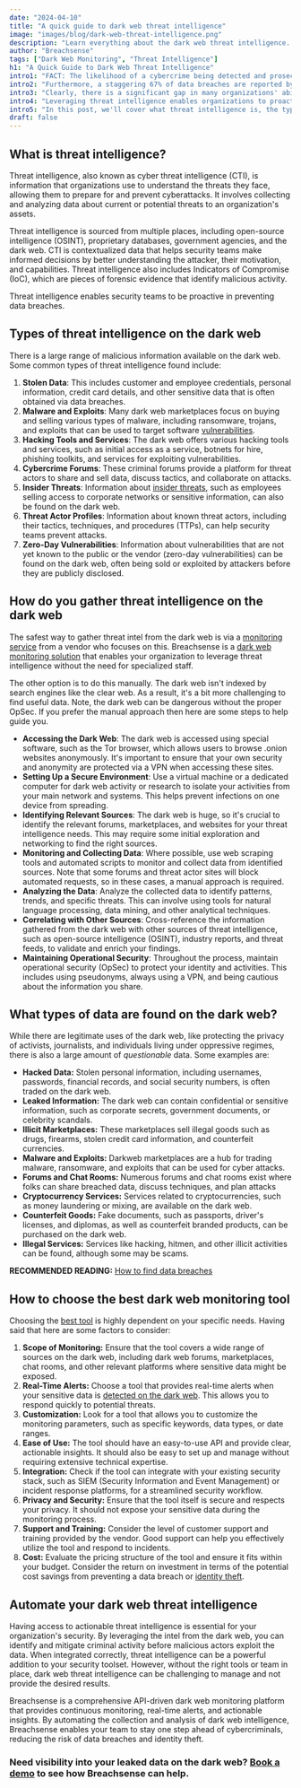 ```yaml
---
date: "2024-04-10"
title: "A quick guide to dark web threat intelligence"
image: "images/blog/dark-web-threat-intelligence.png"
description: "Learn everything about the dark web threat intelligence. Discover what dark web threat intelligence is and how to find it on the dark web."
author: "Breachsense"
tags: ["Dark Web Monitoring", "Threat Intelligence"]
h1: "A Quick Guide to Dark Web Threat Intelligence"
intro1: "FACT: The likelihood of a cybercrime being detected and prosecuted in the U.S. is a mere 0.05%, according to the [World Economic Forum](https://www3.weforum.org/docs/WEF_Global_Risk_Report_2020.pdf)."
intro2: "Furthermore, a staggering 67% of data breaches are reported by third parties or even the attackers themselves rather than being discovered by the companies' own security teams."
intro3: "Clearly, there is a significant gap in many organizations' ability to detect and respond to threats proactively."
intro4: "Leveraging threat intelligence enables organizations to proactively mitigate risks before they're exploited."
intro5: "In this post, we'll cover what threat intelligence is, the types of intelligence data found on the dark web, how to find that data and more."
draft: false
---
```


## What is threat intelligence?

Threat intelligence, also known as cyber threat intelligence (CTI), is information that organizations use to understand the threats they face, allowing them to prepare for and prevent cyberattacks. It involves collecting and analyzing data about current or potential threats to an organization's assets.

Threat intelligence is sourced from multiple places, including open-source intelligence (OSINT), proprietary databases, government agencies, and the dark web. CTI is contextualized data that helps security teams make informed decisions by better understanding the attacker, their motivation, and capabilities. Threat intelligence also includes Indicators of Compromise (IoC), which are pieces of forensic evidence that identify malicious activity.

Threat intelligence enables security teams to be proactive in preventing data breaches.

## Types of threat intelligence on the dark web

There is a large range of malicious information available on the dark web. Some common types of threat intelligence found include:

1. **Stolen Data**: This includes customer and employee credentials, personal information, credit card details, and other sensitive data that is often obtained via data breaches.
2. **Malware and Exploits**: Many dark web marketplaces focus on buying and selling various types of malware, including ransomware, trojans, and exploits that can be used to target software [vulnerabilities](https://www.breachsense.com/blog/vulnerabilities-cause-data-loss/).
3. **Hacking Tools and Services**: The dark web offers various hacking tools and services, such as initial access as a service, botnets for hire, phishing toolkits, and services for exploiting vulnerabilities.
4. **Cybercrime Forums**: These criminal forums provide a platform for threat actors to share and sell data, discuss tactics, and collaborate on attacks.
5. **Insider Threats**: Information about [insider threats](https://www.breachsense.com/blog/insider-threat-data-breach/), such as employees selling access to corporate networks or sensitive information, can also be found on the dark web.
6. **Threat Actor Profiles**: Information about known threat actors, including their tactics, techniques, and procedures (TTPs), can help security teams prevent attacks.
7. **Zero-Day Vulnerabilities**: Information about vulnerabilities that are not yet known to the public or the vendor (zero-day vulnerabilities) can be found on the dark web, often being sold or exploited by attackers before they are publicly disclosed.

## How do you gather threat intelligence on the dark web

The safest way to gather threat intel from the dark web is via a [monitoring service](https://www.breachsense.com/blog/best-dark-web-monitoring-services/) from a vendor who focuses on this. Breachsense is a [dark web monitoring solution](https://www.breachsense.com/dark-web-monitoring/) that enables your organization to leverage threat intelligence without the need for specialized staff.

The other option is to do this manually. The dark web isn't indexed by search engines like the clear web. As a result, it's a bit more challenging to find useful data. Note, the dark web can be dangerous without the proper OpSec. If you prefer the manual approach then here are some steps to help guide you.

- **Accessing the Dark Web**: The dark web is accessed using special software, such as the Tor browser, which allows users to browse .onion websites anonymously. It's important to ensure that your own security and anonymity are protected via a VPN when accessing these sites.
- **Setting Up a Secure Environment**: Use a virtual machine or a dedicated computer for dark web activity or research to isolate your activities from your main network and systems. This helps prevent infections on one device from spreading.
- **Identifying Relevant Sources**: The dark web is huge, so it's crucial to identify the relevant forums, marketplaces, and websites for your threat intelligence needs. This may require some initial exploration and networking to find the right sources.
- **Monitoring and Collecting Data**: Where possible, use web scraping tools and automated scripts to monitor and collect data from identified sources. Note that some forums and threat actor sites will block automated requests, so in these cases, a manual approach is required.
- **Analyzing the Data**: Analyze the collected data to identify patterns, trends, and specific threats. This can involve using tools for natural language processing, data mining, and other analytical techniques.
- **Correlating with Other Sources**: Cross-reference the information gathered from the dark web with other sources of threat intelligence, such as open-source intelligence (OSINT), industry reports, and threat feeds, to validate and enrich your findings.
- **Maintaining Operational Security**: Throughout the process, maintain operational security (OpSec) to protect your identity and activities. This includes using pseudonyms, always using a VPN, and being cautious about the information you share.

## What types of data are found on the dark web?

While there are legitimate uses of the dark web, like protecting the privacy of activists, journalists, and individuals living under oppressive regimes, there is also a large amount of *questionable* data. Some examples are:

- **Hacked Data:** Stolen personal information, including usernames, passwords, financial records, and social security numbers, is often traded on the dark web.
- **Leaked Information:** The dark web can contain confidential or sensitive information, such as corporate secrets, government documents, or celebrity scandals.
- **Illicit Marketplaces:** These marketplaces sell illegal goods such as drugs, firearms, stolen credit card information, and counterfeit currencies.
- **Malware and Exploits:** Darkweb marketplaces are a hub for trading malware, ransomware, and exploits that can be used for cyber attacks.
- **Forums and Chat Rooms:** Numerous forums and chat rooms exist where folks can share breached data, discuss techniques, and plan attacks
- **Cryptocurrency Services:** Services related to cryptocurrencies, such as money laundering or mixing, are available on the dark web.
- **Counterfeit Goods:** Fake documents, such as passports, driver's licenses, and diplomas, as well as counterfeit branded products, can be purchased on the dark web.
- **Illegal Services:** Services like hacking, hitmen, and other illicit activities can be found, although some may be scams.

**RECOMMENDED READING:** [How to find data breaches](https://www.breachsense.com/blog/how-to-find-data-breaches/)

## How to choose the best dark web monitoring tool

Choosing the [best tool](https://www.breachsense.com/blog/data-breach-detection-tools/) is highly dependent on your specific needs. Having said that here are some factors to consider:

1. **Scope of Monitoring:** Ensure that the tool covers a wide range of sources on the dark web, including dark web forums, marketplaces, chat rooms, and other relevant platforms where sensitive data might be exposed.
2. **Real-Time Alerts:** Choose a tool that provides real-time alerts when your sensitive data is [detected on the dark web](https://www.breachsense.com/blog/email-explosed-dark-web/). This allows you to respond quickly to potential threats.
3. **Customization:** Look for a tool that allows you to customize the monitoring parameters, such as specific keywords, data types, or date ranges.
4. **Ease of Use:** The tool should have an easy-to-use API and provide clear, actionable insights. It should also be easy to set up and manage without requiring extensive technical expertise.
5. **Integration:** Check if the tool can integrate with your existing security stack, such as SIEM (Security Information and Event Management) or incident response platforms, for a streamlined security workflow.
6. **Privacy and Security:** Ensure that the tool itself is secure and respects your privacy. It should not expose your sensitive data during the monitoring process.
7. **Support and Training:** Consider the level of customer support and training provided by the vendor. Good support can help you effectively utilize the tool and respond to incidents.
8. **Cost:** Evaluate the pricing structure of the tool and ensure it fits within your budget. Consider the return on investment in terms of the potential cost savings from preventing a data breach or [identity theft](https://www.breachsense.com/blog/dark-web-identity-theft/).

## Automate your dark web threat intelligence

Having access to actionable threat intelligence is essential for your organization's security. By leveraging the intel from the dark web, you can identify and mitigate criminal activity before malicious actors exploit the data. When integrated correctly, threat intelligence can be a powerful addition to your security toolset. However, without the right tools or team in place, dark web threat intelligence can be challenging to manage and not provide the desired results.

Breachsense is a comprehensive API-driven dark web monitoring platform that provides continuous monitoring, real-time alerts, and actionable insights. By automating the collection and analysis of dark web intelligence, Breachsense enables your team to stay one step ahead of cybercriminals, reducing the risk of data breaches and identity theft.

### Need visibility into your leaked data on the dark web? [Book a demo](https://www.breachsense.com/book-demo/) to see how Breachsense can help.

